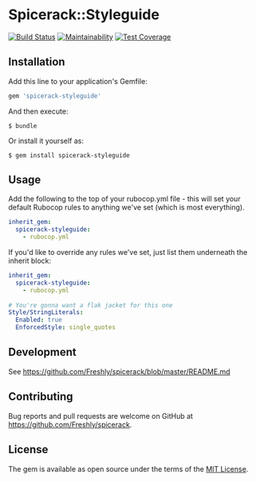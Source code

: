 # Spicerack::Styleguide

[![Build Status](https://semaphoreci.com/api/v1/freshly/spicerack/branches/master/badge.svg)](https://semaphoreci.com/freshly/spicerack)
[![Maintainability](https://api.codeclimate.com/v1/badges/7e089c2617c530a85b17/maintainability)](https://codeclimate.com/github/Freshly/spicerack/maintainability)
[![Test Coverage](https://api.codeclimate.com/v1/badges/7e089c2617c530a85b17/test_coverage)](https://codeclimate.com/github/Freshly/spicerack/test_coverage)

## Installation

Add this line to your application's Gemfile:

```ruby
gem 'spicerack-styleguide'
```

And then execute:

    $ bundle

Or install it yourself as:

    $ gem install spicerack-styleguide

## Usage

Add the following to the top of your rubocop.yml file - this will set your default Rubocop rules to anything we've set (which is most everything).

```yaml
inherit_gem:
  spicerack-styleguide:
    - rubocop.yml
```

If you'd like to override any rules we've set, just list them underneath the inherit block:

```yaml
inherit_gem:
  spicerack-styleguide:
    - rubocop.yml
    
# You're gonna want a flak jacket for this one
Style/StringLiterals:
  Enabled: true
  EnforcedStyle: single_quotes
```

## Development

See https://github.com/Freshly/spicerack/blob/master/README.md

## Contributing

Bug reports and pull requests are welcome on GitHub at https://github.com/Freshly/spicerack.

## License

The gem is available as open source under the terms of the [MIT License](http://opensource.org/licenses/MIT).
